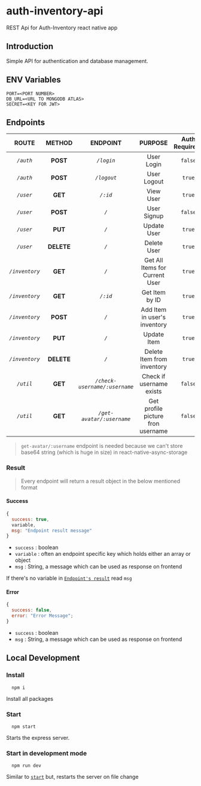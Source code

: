 # auth-inventory-api

REST Api for Auth-Inventory react native app

## Introduction

Simple API for authentication and database management.

## ENV Variables

```console
PORT=<PORT NUMBER>
DB_URL=<URL TO MONGODB ATLAS>
SECRET=<KEY FOR JWT>
```

## Endpoints

|     ROUTE      |   METHOD   |           ENDPOINT            |              PURPOSE              | Auth Required? |    Variable     |
| :------------: | :--------: | :---------------------------: | :-------------------------------: | :------------: | :-------------: |
|   _`/auth`_    |  **POST**  |          _`/login`_           |            User Login             |    `false`     | `{user, token}` |
|   _`/auth`_    |  **POST**  |          _`/logout`_          |            User Logout            |     `true`     |      none       |
|   _`/user`_    |  **GET**   |           _`/:id`_            |             View User             |     `true`     |    `{user}`     |
|   _`/user`_    |  **POST**  |             _`/`_             |            User Signup            |    `false`     |    `{user}`     |
|   _`/user`_    |  **PUT**   |             _`/`_             |            Update User            |     `true`     |    `{user}`     |
|   _`/user`_    | **DELETE** |             _`/`_             |            Delete User            |     `true`     |      none       |
| _`/inventory`_ |  **GET**   |             _`/`_             |  Get All Items for Current User   |     `true`     |    `{items}`    |
| _`/inventory`_ |  **GET**   |           _`/:id`_            |          Get Item by ID           |     `true`     |    `{item}`     |
| _`/inventory`_ |  **POST**  |             _`/`_             |   Add Item in user's inventory    |     `true`     |    `{item}`     |
| _`/inventory`_ |  **PUT**   |             _`/`_             |            Update Item            |     `true`     |    `{item}`     |
| _`/inventory`_ | **DELETE** |             _`/`_             |    Delete Item from inventory     |     `true`     |      none       |
|   _`/util`_    |  **GET**   | _`/check-username/:username`_ |     Check if username exists      |    `false`     |   `{exists}`    |
|   _`/util`_    |  **GET**   |   _`/get-avatar/:username`_   | Get profile picture fron username |    `false`     |    `{photo}`    |

> `get-avatar/:username` endpoint is needed because we can't store base64 string (which is huge in size) in react-native-async-storage

### Result

> Every endpoint will return a result object in the below mentioned format

#### Success

```js
{
  success: true,
  variable,
  msg: "Endpoint result message"
}
```

- `success` : boolean
- `variable` : often an endpoint specific key which holds either an array or object
- `msg` : String, a message which can be used as response on frontend

If there's no variable in [`Endpoint's result`](#endpoints) read `msg`

#### Error

```js
{
  success: false,
  error: "Error Message";
}
```

- `success` : boolean
- `msg` : String, a message which can be used as response on frontend

## Local Development

### Install

```
  npm i
```

Install all packages

### Start

```
  npm start
```

Starts the express server.

### Start in development mode

```
  npm run dev
```

Similar to [`start`](#start) but, restarts the server on file change
